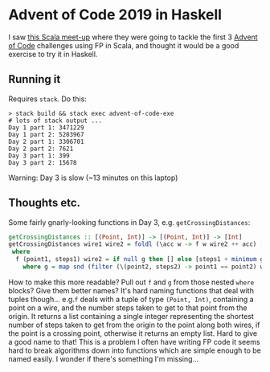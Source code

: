 # Advent of Code 2019 in Haskell

I saw [this Scala meet-up](http://www.lsug.co.uk/workshop/kata/scala/functional/typelevel/2020/03/06/workshop-coding-with-cats.html) where they were going to tackle the first 3 [Advent of Code](https://adventofcode.com/) challenges using FP in Scala, and thought it would be a good exercise to try it in Haskell.

## Running it

Requires `stack`. Do this:

```
> stack build && stack exec advent-of-code-exe
# lots of stack output ...
Day 1 part 1: 3471229
Day 1 part 2: 5203967
Day 2 part 1: 3306701
Day 2 part 2: 7621
Day 3 part 1: 399
Day 3 part 2: 15678
```

Warning: Day 3 is slow (~13 minutes on this laptop)

## Thoughts etc.

Some fairly gnarly-looking functions in Day 3, e.g. `getCrossingDistances`:

```haskell
getCrossingDistances :: [(Point, Int)] -> [(Point, Int)] -> [Int]
getCrossingDistances wire1 wire2 = foldl (\acc w -> f w wire2 ++ acc) [] wire1
 where
  f (point1, steps1) wire2 = if null g then [] else [steps1 + minimum g]
    where g = map snd (filter (\(point2, steps2) -> point1 == point2) wire2)
```

How to make this more readable? Pull out `f` and `g` from those nested `where`
blocks? Give them better names? It's hard naming functions that deal with tuples
though... e.g.`f` deals with a tuple of type `(Point, Int)`, containing a point
on a wire, and the number steps taken to get to that point from the origin. It
returns a list containing a single integer representing the shortest number of
steps taken to get from the origin to the point along both wires, if the point
is a crossing point, otherwise it returns an empty list.  Hard to give a good
name to that! This is a problem I often have writing FP code it seems hard to
break algorithms down into functions which are simple enough to be named easily.
I wonder if there's something I'm missing...
